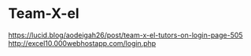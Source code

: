 # Team-X-el
https://lucid.blog/aodeigah26/post/team-x-el-tutors-on-login-page-505
http://excel10.000webhostapp.com/login.php
